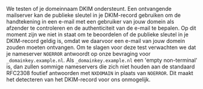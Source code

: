 We testen of je domeinnaam DKIM ondersteunt. Een ontvangende mailserver kan de publieke sleutel in je DKIM-record gebruiken om de handtekening in een e-mail met een gebruiker van jouw domein als afzender te controleren en de authenticiteit van de e-mail te bepalen. Op dit moment zijn we niet in staat om te beoordelen of de publieke sleutel in je DKIM-record geldig is, omdat we daarvoor een e-mail van jouw domein zouden moeten ontvangen. Om te slagen voor deze test verwachten we dat je nameserver `NOERROR` antwoordt op onze  bevraging voor `_domainkey.example.nl`. Als `_domainkey.example.nl` een 'empty non-terminal' is, dan zullen sommige nameservers die zich niet houden aan de standaard RFC2308 foutief antwoorden met `NXDOMAIN` in plaats van `NOERROR`. Dit maakt het detecteren van het DKIM-record voor ons onmogelijk. 
